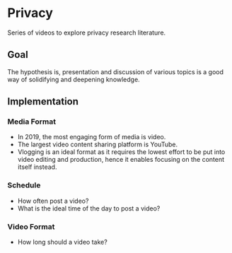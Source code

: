 # Privacy

Series of videos to explore privacy research literature.

## Goal

The hypothesis is, presentation and discussion of various topics is a good way of solidifying and deepening knowledge.

## Implementation

### Media Format

- In 2019, the most engaging form of media is video.
- The largest video content sharing platform is YouTube.
- Vlogging is an ideal format as it requires the lowest effort to be put into video editing and production, hence it enables focusing on the content itself instead.

### Schedule

- How often post a video?
- What is the ideal time of the day to post a video?

### Video Format

- How long should a video take?

